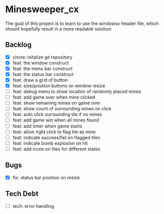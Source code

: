 # Minesweeper_cx

The goal of this project is to learn to use the windowsx header file, which should hopefully result in a more readable solution

## Backlog

- [x] chore: initalize git repository
- [x] feat: the window construct
- [x] feat: the menu bar construct
- [x] feat: the status bar construct
- [x] feat: draw a grid of button
- [x] feat: size/position buttons on window resize
- [ ] feat: debug menu to show location of randomly placed mines
- [ ] feat: add game over when mine clicked
- [ ] feat: show remaining mines on game over
- [ ] feat: show count of surrounding mines on click
- [ ] feat: auto click surrounding tile if no mines
- [ ] feat: add game win when all mines found
- [ ] feat: add timer when game starts
- [ ] feat: allow right click to flag tile as mine
- [ ] feat: indicate success/fail on flagged tiles
- [ ] feat: indicate bomb explosion on hit
- [ ] feat: add icons on tiles for different states

## Bugs
- [x] fix: status bar position on resize

## Tech Debt
- [ ] tech: error handling